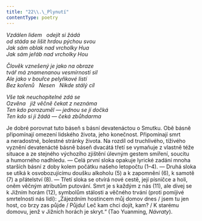 ```yaml
---
title: "22\\.\_Plynutí"
contentType: poetry
---
```


<section>

_Vzdálen lidem   odejít si žádá  
od stáda se lišit hrdou pýchou svou  
Jak sám oblak nad vrcholky Hua  
Jak sám jeřáb nad vrcholky Hou_

</section>

<section>

_Člověk vznešený je jako na obraze  
tvář má znamenanou vesmírností sil  
Ale jako v bouřce pelyňkové listí  
Bez kořenů   Nesen   Nikde stálý cíl_

</section>

<section>

_Vše tak neuchopitelné zdá se  
Ozvěna   již věčně čekat z neznáma  
Ten kdo porozuměl — jednou se jí dočká  
Ten kdo si ji žádá — čeká zbůhdarma_

</section>


<section>

Je dobré porovnat tuto báseň s básní devatenáctou o Smutku. Obě básně připomínají omezení lidského života, jeho konečnost. Připomínají smrt a neradostné, bolestné stránky života. Na rozdíl od truchlivého, tíživého vyznění devatenácté básně báseň dvacátá třetí se vymaňuje z vlastně téže situace a ze stejného výchozího zjištění úlevným gestem smíření, soucitu a humorného nadhledu. — Celá první sloka opakuje lyrické zadání mnoha starších básní z doby kolem počátku našeho letopočtu (1–4). — Druhá sloka se utíká k osvobozujícímu doušku alkoholu (5) a k zapomnění (6), k samotě (7) a přátelství (8). — Třetí sloka se otvírá nové cestě, její písničce a holi, oněm věčným atributům putování. Smrt je s každým z nás (11), ale dívej se k Jižním horám (12), symbolům stálosti a věčného trvání (proti pomíjivé smrtelnosti nás lidí): „Zájezdním hostincem můj domov dnes / jsem tu jen host, co brzy zas půjde / Půjdu! Leč kam chci dojít, kam? / K starému domovu, jenž v Jižních horách je skryt.“ (Tao Yuanming, _Návraty_).

</section>

